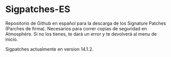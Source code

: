 # Sigpatches-ES
Repositorio de Github en español para la descarga de los Signature Patches (Parches de firma).
Necesarios para correr copias de seguridad en Atmosphère.
Si no los tienes, te dará un error y te devolverá al menu de inicio.


Sigpatches actualmente en version 14.1.2.
